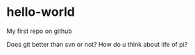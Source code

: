 hello-world
===========

My first repo on github

Does git better than svn or not?
How do u think about life of pi?

